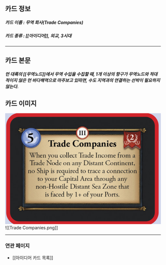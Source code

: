 ## 카드 정보
##### 카드 이름 : 무역 회사(Trade Companies)
##### 카드 종류 : [[아이디어]], 외교, 3시대
---
## 카드 본문
##### 먼 대륙의 [[무역노드]]에서 무역 수입을 수집할 때, 1개 이상의 항구가 무역노드와 적대적이지 않은 먼 바다해역으로 마주보고 있따면, 수도 지역과의 연결하는 선박이 필요하지 않는다.

## 카드 이미지
<img src="\Assets\Trade Companies.png"/>
![[Trade Companies.png]]

--- 

### 연관 페이지
- [[아이디어 카드 목록]]

